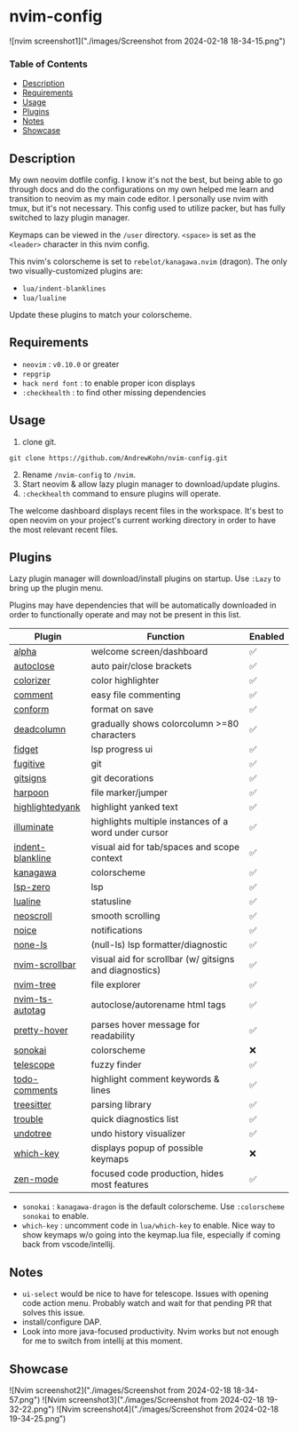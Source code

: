 # nvim-config

![nvim screenshot1]("./images/Screenshot from 2024-02-18 18-34-15.png")

### Table of Contents

- [Description](#description)
- [Requirements](#requirements)
- [Usage](#usage)
- [Plugins](#plugins)
- [Notes](#notes)
- [Showcase](#showcase)

## Description

My own neovim dotfile config. I know it's not the best, but being able to go through docs and do the configurations on my own helped me learn and transition to neovim as my main code editor. I personally use nvim with tmux, but it's not necessary. This config used to utilize packer, but has fully switched to lazy plugin manager.

Keymaps can be viewed in the `/user` directory. `<space>` is set as the `<leader>` character in this nvim config.

This nvim's colorscheme is set to `rebelot/kanagawa.nvim` (dragon). The only two visually-customized plugins are:

- `lua/indent-blanklines`
- `lua/lualine`

Update these plugins to match your colorscheme.

## Requirements

- `neovim` : `v0.10.0` or greater
- `repgrip`
- `hack nerd font` : to enable proper icon displays
- `:checkhealth` : to find other missing dependencies

## Usage

1. clone git.

```
git clone https://github.com/AndrewKohn/nvim-config.git
```

2. Rename `/nvim-config` to `/nvim`.
3. Start neovim & allow lazy plugin manager to download/update plugins.
4. `:checkhealth` command to ensure plugins will operate.

The welcome dashboard displays recent files in the workspace. It's best to open neovim on your project's current working directory in order to have the most relevant recent files.

## Plugins

Lazy plugin manager will download/install plugins on startup. Use `:Lazy` to bring up the plugin menu.

Plugins may have dependencies that will be automatically downloaded in order to functionally operate and may not be present in this list.

| Plugin                                                                     | Function                                               | Enabled |
| -------------------------------------------------------------------------- | ------------------------------------------------------ | ------- |
| [alpha](https://github.com/goolord/alpha-nvim)                             | welcome screen/dashboard                               | ✅      |
| [autoclose](https://github.com/m4xshen/autoclose.nvim)                     | auto pair/close brackets                               | ✅      |
| [colorizer](https://github.com/norcalli/nvim-colorizer.lua)                | color highlighter                                      | ✅      |
| [comment](https://github.com/numToStr/Comment.nvim)                        | easy file commenting                                   | ✅      |
| [conform](https://github.com/stevearc/conform.nvim)                        | format on save                                         | ✅      |
| [deadcolumn](https://github.com/Bekaboo/deadcolumn.nvim)                   | gradually shows colorcolumn >=80 characters            | ✅      |
| [fidget](https://github.com/j-hui/fidget.nvim)                             | lsp progress ui                                        | ✅      |
| [fugitive](https://github.com/tpope/vim-fugitive)                          | git                                                    | ✅      |
| [gitsigns](https://github.com/lewis6991/gitsigns.nvim)                     | git decorations                                        | ✅      |
| [harpoon](https://github.com/ThePrimeagen/harpoon)                         | file marker/jumper                                     | ✅      |
| [highlightedyank](https://github.com/machakann/vim-highlightedyank)        | highlight yanked text                                  | ✅      |
| [illuminate](https://github.com/RRethy/vim-illuminate)                     | highlights multiple instances of a word under cursor   | ✅      |
| [indent-blankline](https://github.com/lukas-reineke/indent-blankline.nvim) | visual aid for tab/spaces and scope context            | ✅      |
| [kanagawa](https://github.com/rebelot/kanagawa.nvim)                       | colorscheme                                            | ✅      |
| [lsp-zero](https://github.com/VonHeikemen/lsp-zero.nvim)                   | lsp                                                    | ✅      |
| [lualine](https://github.com/nvim-lualine/lualine.nvim)                    | statusline                                             | ✅      |
| [neoscroll](https://github.com/karb94/neoscroll.nvim)                      | smooth scrolling                                       | ✅      |
| [noice](https://github.com/folke/noice.nvim)                               | notifications                                          | ✅      |
| [none-ls](https://github.com/nvimtools/none-ls.nvim)                       | (null-ls) lsp formatter/diagnostic                     | ✅      |
| [nvim-scrollbar](https://github.com/petertriho/nvim-scrollbar)             | visual aid for scrollbar (w/ gitsigns and diagnostics) | ✅      |
| [nvim-tree](https://github.com/nvim-tree/nvim-tree.lua)                    | file explorer                                          | ✅      |
| [nvim-ts-autotag](https://github.com/windwp/nvim-ts-autotag)               | autoclose/autorename html tags                         | ✅      |
| [pretty-hover](https://github.com/Fildo7525/pretty_hover)                  | parses hover message for readability                   | ✅      |
| [sonokai](https://github.com/sainnhe/sonokai)                              | colorscheme                                            | ❌      |
| [telescope](https://github.com/nvim-telescope/telescope.nvim)              | fuzzy finder                                           | ✅      |
| [todo-comments](https://github.com/folke/todo-comments.nvim)               | highlight comment keywords & lines                     | ✅      |
| [treesitter](https://github.com/nvim-treesitter/nvim-treesitter)           | parsing library                                        | ✅      |
| [trouble](https://github.com/folke/trouble.nvim)                           | quick diagnostics list                                 | ✅      |
| [undotree](https://github.com/mbbill/undotree)                             | undo history visualizer                                | ✅      |
| [which-key](https://github.com/folke/which-key.nvim)                       | displays popup of possible keymaps                     | ❌      |
| [zen-mode](https://github.com/folke/zen-mode.nvim)                         | focused code production, hides most features           | ✅      |

- `sonokai` : `kanagawa-dragon` is the default colorscheme. Use `:colorscheme sonokai` to enable.
- `which-key` : uncomment code in `lua/which-key` to enable. Nice way to show keymaps w/o going into the keymap.lua file, especially if coming back from vscode/intellij.

## Notes

- `ui-select` would be nice to have for telescope. Issues with opening code action menu. Probably watch and wait for that pending PR that solves this issue.
- install/configure DAP.
- Look into more java-focused productivity. Nvim works but not enough for me to switch from intellij at this moment.

## Showcase

![Nvim screenshot2]("./images/Screenshot from 2024-02-18 18-34-57.png")
![Nvim screenshot3]("./images/Screenshot from 2024-02-18 19-32-22.png")
![Nvim screenshot4]("./images/Screenshot from 2024-02-18 19-34-25.png")
